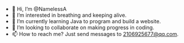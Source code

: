 - 👋 Hi, I’m @NamelessA
- 👀 I’m interested in breathing and keeping alive.
- 🌱 I’m currently learning Java to program and build a website.
- 💞️ I’m looking to collaborate on making progress in coding.
- 📫 How to reach me? Just send messages to 2106925677@qq.com.

<!---
CMoon/CMoon is a ✨ special ✨ repository because its `README.md` (this file) appears on your GitHub profile.
You can click the Preview link to take a look at your changes.
--->
